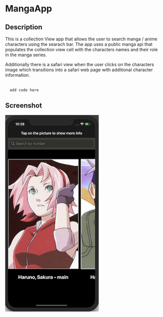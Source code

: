 # MangaApp
## Description
This is a collection View app that allows the user to search manga / anime characters using the searach bar. The app uses a public manga api that populates the collection view cell with the characters names and their role in the manga series. 

Additionally there is a safari view when the user clicks on the characters image which transitions into a safari web page with additional character information.

```swift 
  
  add code here 

```

## Screenshot 

![Initial screen with default character including the search bar](Assets/homescreen.png)
